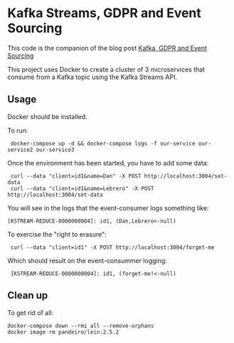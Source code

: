 # Kafka Streams, GDPR and Event Sourcing

This code is the companion of the blog post [Kafka, GDPR and Event Sourcing](http://danlebrero.com/2018/04/11/kafka-gdpr-event-sourcing)

This project uses Docker to create a cluster of 3 microservices that consume from a Kafka topic using the
Kafka Streams API.

## Usage

Docker should be installed.

To run:

     docker-compose up -d && docker-compose logs -f our-service our-service2 our-service3
     
Once the environment has been started, you have to add some data:

     curl --data "client=id1&name=Dan" -X POST http://localhost:3004/set-data
     curl --data "client=id1&name=Lebrero" -X POST http://localhost:3004/set-data

You will see in the logs that the event-consumer logs something like:

    [KSTREAM-REDUCE-0000000004]: id1, (Dan,Lebrero<-null)
    
To exercise the "right to erasure":
 
     curl --data "client=id1" -X POST http://localhost:3004/forget-me

Which should result on the event-consummer logging:

     [KSTREAM-REDUCE-0000000004]: id1, (forget-me!<-null)
         
     
## Clean up

To get rid of all:

    docker-compose down --rmi all --remove-orphans
    docker image rm pandeiro/lein:2.5.2
